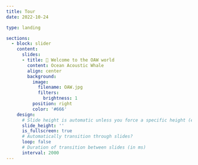 ```yaml
---
title: Tour
date: 2022-10-24

type: landing

sections:
  - block: slider
    content:
      slides:
      - title: 👋 Welcome to the OAW world
        content: Ocean Acoustic Whale
        align: center
        background:
          image:
            filename: OAW.jpg
            filters:
              brightness: 1
          position: right
          color: '#666'
    design:
      # Slide height is automatic unless you force a specific height (e.g. '400px')
      slide_height: ''
      is_fullscreen: true
      # Automatically transition through slides?
      loop: false
      # Duration of transition between slides (in ms)
      interval: 2000
---
```


